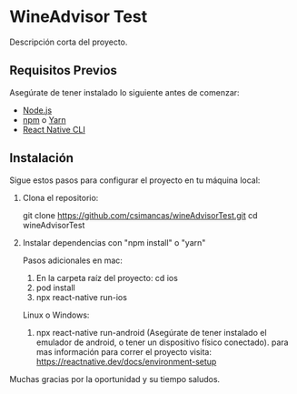 # WineAdvisor Test

Descripción corta del proyecto.

## Requisitos Previos

Asegúrate de tener instalado lo siguiente antes de comenzar:

- [Node.js](https://nodejs.org/)
- [npm](https://www.npmjs.com/) o [Yarn](https://yarnpkg.com/)
- [React Native CLI](https://reactnative.dev/docs/environment-setup)

## Instalación

Sigue estos pasos para configurar el proyecto en tu máquina local:

1. Clona el repositorio:

   git clone https://github.com/csimancas/wineAdvisorTest.git
   cd wineAdvisorTest

2. Instalar dependencias con "npm install" o "yarn"

   Pasos adicionales en mac:

   1. En la carpeta raíz del proyecto: cd ios
   2. pod install
   3. npx react-native run-ios

   Linux o Windows:

   1. npx react-native run-android (Asegúrate de tener instalado el emulador de android, o tener un dispositivo físico conectado).
      para mas información para correr el proyecto visita: https://reactnative.dev/docs/environment-setup

Muchas gracias por la oportunidad y su tiempo saludos.
